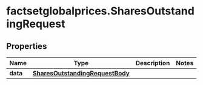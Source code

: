 # factsetglobalprices.SharesOutstandingRequest

## Properties

Name | Type | Description | Notes
------------ | ------------- | ------------- | -------------
**data** | [**SharesOutstandingRequestBody**](SharesOutstandingRequestBody.md) |  | 


